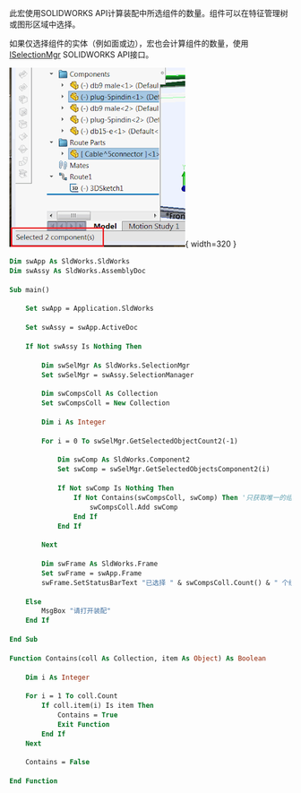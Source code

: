 此宏使用SOLIDWORKS API计算装配中所选组件的数量。组件可以在特征管理树或图形区域中选择。

如果仅选择组件的实体（例如面或边），宏也会计算组件的数量，使用[ISelectionMgr](https://help.solidworks.com/2018/english/api/sldworksapi/SolidWorks.Interop.sldworks~SolidWorks.Interop.sldworks.ISelectionMgr.html) SOLIDWORKS API接口。

![在状态栏中显示所选组件的数量](status-bar-selected-comps.png){ width=320 }

~~~ vb
Dim swApp As SldWorks.SldWorks
Dim swAssy As SldWorks.AssemblyDoc

Sub main()

    Set swApp = Application.SldWorks
    
    Set swAssy = swApp.ActiveDoc
    
    If Not swAssy Is Nothing Then
            
        Dim swSelMgr As SldWorks.SelectionMgr
        Set swSelMgr = swAssy.SelectionManager
        
        Dim swCompsColl As Collection
        Set swCompsColl = New Collection
        
        Dim i As Integer
        
        For i = 0 To swSelMgr.GetSelectedObjectCount2(-1)
            
            Dim swComp As SldWorks.Component2
            Set swComp = swSelMgr.GetSelectedObjectsComponent2(i)
            
            If Not swComp Is Nothing Then
                If Not Contains(swCompsColl, swComp) Then '只获取唯一的组件
                    swCompsColl.Add swComp
                End If
            End If
            
        Next
        
        Dim swFrame As SldWorks.Frame
        Set swFrame = swApp.Frame
        swFrame.SetStatusBarText "已选择 " & swCompsColl.Count() & " 个组件"
    
    Else
        MsgBox "请打开装配"
    End If
    
End Sub

Function Contains(coll As Collection, item As Object) As Boolean
    
    Dim i As Integer
    
    For i = 1 To coll.Count
        If coll.item(i) Is item Then
            Contains = True
            Exit Function
        End If
    Next
    
    Contains = False
    
End Function

~~~